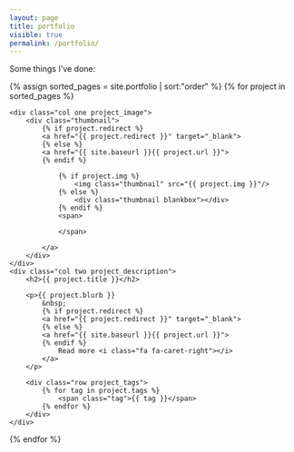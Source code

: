 ```yaml
---
layout: page
title: portfolio
visible: true
permalink: /portfolio/
---
```


Some things I've done:

{% assign sorted_pages = site.portfolio | sort:"order" %}
{% for project in sorted_pages %}

<div class="row project">
    
    <div class="col one project_image">
        <div class="thumbnail">
            {% if project.redirect %}
            <a href="{{ project.redirect }}" target="_blank">
            {% else %}
            <a href="{{ site.baseurl }}{{ project.url }}">
            {% endif %} 

                {% if project.img %}
                    <img class="thumbnail" src="{{ project.img }}"/>
                {% else %}
                    <div class="thumbnail blankbox"></div>
                {% endif %}    
                <span>

                </span>

            </a>
        </div>
    </div>
    <div class="col two project_description">
        <h2>{{ project.title }}</h2>

        <p>{{ project.blurb }} 
            &nbsp;
            {% if project.redirect %}
            <a href="{{ project.redirect }}" target="_blank">
            {% else %}
            <a href="{{ site.baseurl }}{{ project.url }}">
            {% endif %} 
                Read more <i class="fa fa-caret-right"></i>
            </a>
        </p>
        
        <div class="row project_tags">
            {% for tag in project.tags %}
                <span class="tag">{{ tag }}</span>
            {% endfor %}
        </div>
    </div>
</div>
{% endfor %}

